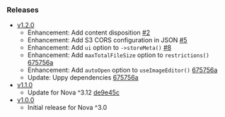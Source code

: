 ### Releases
- [v1.2.0](https://github.com/ahmedkandel/nova-s3-multipart-upload/releases/tag/v1.2.0) 
	- Enhancement: Add content disposition [#2](https://github.com/ahmedkandel/nova-s3-multipart-upload/issues/2)
	- Enhancement: Add S3 CORS configuration in JSON [#5](https://github.com/ahmedkandel/nova-s3-multipart-upload/pull/5/files)
	- Enhancement: Add `ui` option to `->storeMeta()` [#8](https://github.com/ahmedkandel/nova-s3-multipart-upload/issues/8)
	- Enhancement: Add `maxTotalFileSize` option to `restrictions()` [675756a](https://github.com/ahmedkandel/nova-s3-multipart-upload/commit/675756aded0608086bbf338447ba30c60c09875c#diff-b335630551682c19a781afebcf4d07bf978fb1f8ac04c6bf87428ed5106870f5)
	- Enhancement: Add `autoOpen` option to `useImageEditor()` [675756a](https://github.com/ahmedkandel/nova-s3-multipart-upload/commit/675756aded0608086bbf338447ba30c60c09875c#diff-b335630551682c19a781afebcf4d07bf978fb1f8ac04c6bf87428ed5106870f5)
	- Update: Uppy dependencies [675756a](https://github.com/ahmedkandel/nova-s3-multipart-upload/commit/675756aded0608086bbf338447ba30c60c09875c#diff-7ae45ad102eab3b6d7e7896acd08c427a9b25b346470d7bc6507b6481575d519)
- [v1.1.0](https://github.com/ahmedkandel/nova-s3-multipart-upload/releases/tag/v1.1.0) 
	- Update for Nova ^3.12 [de9e45c](https://github.com/laravel/nova/commit/de9e45c63de26b99bc7b4bdea80253c672bb0f5f)
- [v1.0.0](https://github.com/ahmedkandel/nova-s3-multipart-upload/releases/tag/v1.0.0) 
	- Initial release for Nova ^3.0
